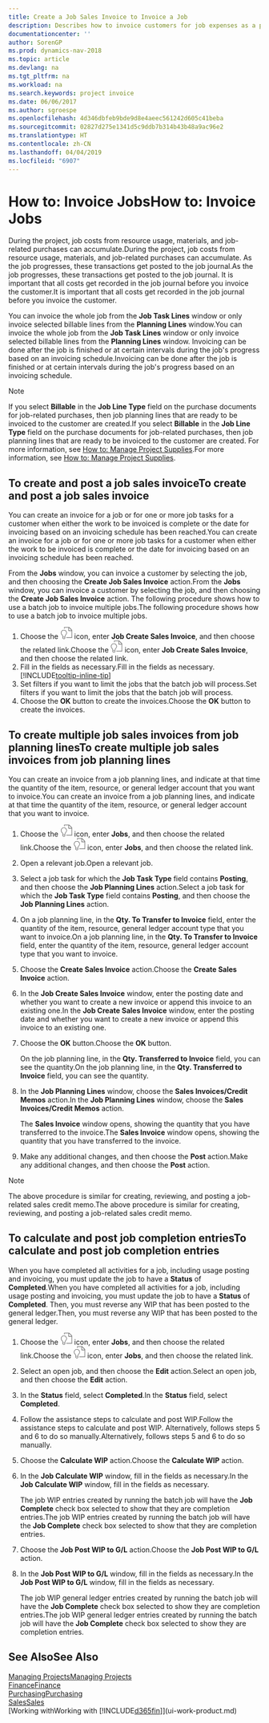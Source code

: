 ```yaml
---
title: Create a Job Sales Invoice to Invoice a Job
description: Describes how to invoice customers for job expenses as a project progresses.
documentationcenter: ''
author: SorenGP
ms.prod: dynamics-nav-2018
ms.topic: article
ms.devlang: na
ms.tgt_pltfrm: na
ms.workload: na
ms.search.keywords: project invoice
ms.date: 06/06/2017
ms.author: sgroespe
ms.openlocfilehash: 4d346dbfeb9bde9d8e4aeec561242d605c41beba
ms.sourcegitcommit: 02827d275e1341d5c9ddb7b314b43b48a9ac96e2
ms.translationtype: HT
ms.contentlocale: zh-CN
ms.lasthandoff: 04/04/2019
ms.locfileid: "6907"
---
```

# <a name="how-to-invoice-jobs"></a><span data-ttu-id="ad96f-103">How to: Invoice Jobs</span><span class="sxs-lookup"><span data-stu-id="ad96f-103">How to: Invoice Jobs</span></span>
<span data-ttu-id="ad96f-104">During the project, job costs from resource usage, materials, and job-related purchases can accumulate.</span><span class="sxs-lookup"><span data-stu-id="ad96f-104">During the project, job costs from resource usage, materials, and job-related purchases can accumulate.</span></span> <span data-ttu-id="ad96f-105">As the job progresses, these transactions get posted to the job journal.</span><span class="sxs-lookup"><span data-stu-id="ad96f-105">As the job progresses, these transactions get posted to the job journal.</span></span> <span data-ttu-id="ad96f-106">It is important that all costs get recorded in the job journal before you invoice the customer.</span><span class="sxs-lookup"><span data-stu-id="ad96f-106">It is important that all costs get recorded in the job journal before you invoice the customer.</span></span>

<span data-ttu-id="ad96f-107">You can invoice the whole job from the **Job Task Lines** window or only invoice selected billable lines from the **Planning Lines** window.</span><span class="sxs-lookup"><span data-stu-id="ad96f-107">You can invoice the whole job from the **Job Task Lines** window or only invoice selected billable lines from the **Planning Lines** window.</span></span> <span data-ttu-id="ad96f-108">Invoicing can be done after the job is finished or at certain intervals during the job's progress based on an invoicing schedule.</span><span class="sxs-lookup"><span data-stu-id="ad96f-108">Invoicing can be done after the job is finished or at certain intervals during the job's progress based on an invoicing schedule.</span></span>

> [!NOTE]  
>   <span data-ttu-id="ad96f-109">If you select **Billable** in the **Job Line Type** field on the purchase documents for job-related purchases, then job planning lines that are ready to be invoiced to the customer are created.</span><span class="sxs-lookup"><span data-stu-id="ad96f-109">If you select **Billable** in the **Job Line Type** field on the purchase documents for job-related purchases, then job planning lines that are ready to be invoiced to the customer are created.</span></span> <span data-ttu-id="ad96f-110">For more information, see [How to: Manage Project Supplies](projects-how-manage-project-supplies.md).</span><span class="sxs-lookup"><span data-stu-id="ad96f-110">For more information, see [How to: Manage Project Supplies](projects-how-manage-project-supplies.md).</span></span>

## <a name="to-create-and-post-a-job-sales-invoice"></a><span data-ttu-id="ad96f-111">To create and post a job sales invoice</span><span class="sxs-lookup"><span data-stu-id="ad96f-111">To create and post a job sales invoice</span></span>
<span data-ttu-id="ad96f-112">You can create an invoice for a job or for one or more job tasks for a customer when either the work to be invoiced is complete or the date for invoicing based on an invoicing schedule has been reached.</span><span class="sxs-lookup"><span data-stu-id="ad96f-112">You can create an invoice for a job or for one or more job tasks for a customer when either the work to be invoiced is complete or the date for invoicing based on an invoicing schedule has been reached.</span></span>

<span data-ttu-id="ad96f-113">From the **Jobs** window, you can invoice a customer by selecting the job, and then choosing the **Create Job Sales Invoice** action.</span><span class="sxs-lookup"><span data-stu-id="ad96f-113">From the **Jobs** window, you can invoice a customer by selecting the job, and then choosing the **Create Job Sales Invoice** action.</span></span> <span data-ttu-id="ad96f-114">The following procedure shows how to use a batch job to invoice multiple jobs.</span><span class="sxs-lookup"><span data-stu-id="ad96f-114">The following procedure shows how to use a batch job to invoice multiple jobs.</span></span>  

1. <span data-ttu-id="ad96f-115">Choose the ![Search for Page or Report](media/ui-search/search_small.png "Search for Page or Report icon") icon, enter **Job Create Sales Invoice**, and then choose the related link.</span><span class="sxs-lookup"><span data-stu-id="ad96f-115">Choose the ![Search for Page or Report](media/ui-search/search_small.png "Search for Page or Report icon") icon, enter **Job Create Sales Invoice**, and then choose the related link.</span></span>  
2. <span data-ttu-id="ad96f-116">Fill in the fields as necessary.</span><span class="sxs-lookup"><span data-stu-id="ad96f-116">Fill in the fields as necessary.</span></span> [!INCLUDE[tooltip-inline-tip](includes/tooltip-inline-tip_md.md)]
3. <span data-ttu-id="ad96f-117">Set filters if you want to limit the jobs that the batch job will process.</span><span class="sxs-lookup"><span data-stu-id="ad96f-117">Set filters if you want to limit the jobs that the batch job will process.</span></span>
4. <span data-ttu-id="ad96f-118">Choose the **OK** button to create the invoices.</span><span class="sxs-lookup"><span data-stu-id="ad96f-118">Choose the **OK** button to create the invoices.</span></span>  

## <a name="to-create-multiple-job-sales-invoices-from-job-planning-lines"></a><span data-ttu-id="ad96f-119">To create multiple job sales invoices from job planning lines</span><span class="sxs-lookup"><span data-stu-id="ad96f-119">To create multiple job sales invoices from job planning lines</span></span>
<span data-ttu-id="ad96f-120">You can create an invoice from a job planning lines, and indicate at that time the quantity of the item, resource, or general ledger account that you want to invoice.</span><span class="sxs-lookup"><span data-stu-id="ad96f-120">You can create an invoice from a job planning lines, and indicate at that time the quantity of the item, resource, or general ledger account that you want to invoice.</span></span>

1. <span data-ttu-id="ad96f-121">Choose the ![Search for Page or Report](media/ui-search/search_small.png "Search for Page or Report icon") icon, enter **Jobs**, and then choose the related link.</span><span class="sxs-lookup"><span data-stu-id="ad96f-121">Choose the ![Search for Page or Report](media/ui-search/search_small.png "Search for Page or Report icon") icon, enter **Jobs**, and then choose the related link.</span></span>
2. <span data-ttu-id="ad96f-122">Open a relevant job.</span><span class="sxs-lookup"><span data-stu-id="ad96f-122">Open a relevant job.</span></span>
3. <span data-ttu-id="ad96f-123">Select a job task for which the **Job Task Type** field contains **Posting**, and then choose the **Job Planning Lines** action.</span><span class="sxs-lookup"><span data-stu-id="ad96f-123">Select a job task for which the **Job Task Type** field contains **Posting**, and then choose the **Job Planning Lines** action.</span></span>  
4. <span data-ttu-id="ad96f-124">On a job planning line, in the **Qty. To Transfer to Invoice** field, enter the quantity of the item, resource, general ledger account type that you want to invoice.</span><span class="sxs-lookup"><span data-stu-id="ad96f-124">On a job planning line, in the **Qty. To Transfer to Invoice** field, enter the quantity of the item, resource, general ledger account type that you want to invoice.</span></span>  
5. <span data-ttu-id="ad96f-125">Choose the **Create Sales Invoice** action.</span><span class="sxs-lookup"><span data-stu-id="ad96f-125">Choose the **Create Sales Invoice** action.</span></span>
6. <span data-ttu-id="ad96f-126">In the **Job Create Sales Invoice** window, enter the posting date and whether you want to create a new invoice or append this invoice to an existing one.</span><span class="sxs-lookup"><span data-stu-id="ad96f-126">In the **Job Create Sales Invoice** window, enter the posting date and whether you want to create a new invoice or append this invoice to an existing one.</span></span>
7. <span data-ttu-id="ad96f-127">Choose the **OK** button.</span><span class="sxs-lookup"><span data-stu-id="ad96f-127">Choose the **OK** button.</span></span>  

    <span data-ttu-id="ad96f-128">On the job planning line, in the **Qty. Transferred to Invoice** field, you can see the quantity.</span><span class="sxs-lookup"><span data-stu-id="ad96f-128">On the job planning line, in the **Qty. Transferred to Invoice** field, you can see the quantity.</span></span>
8. <span data-ttu-id="ad96f-129">In the **Job Planning Lines** window, choose the **Sales Invoices/Credit Memos** action.</span><span class="sxs-lookup"><span data-stu-id="ad96f-129">In the **Job Planning Lines** window, choose the **Sales Invoices/Credit Memos** action.</span></span>

    <span data-ttu-id="ad96f-130">The **Sales Invoice** window opens, showing the quantity that you have transferred to the invoice.</span><span class="sxs-lookup"><span data-stu-id="ad96f-130">The **Sales Invoice** window opens, showing the quantity that you have transferred to the invoice.</span></span>  
9. <span data-ttu-id="ad96f-131">Make any additional changes, and then choose the **Post** action.</span><span class="sxs-lookup"><span data-stu-id="ad96f-131">Make any additional changes, and then choose the **Post** action.</span></span>

> [!NOTE]  
>   <span data-ttu-id="ad96f-132">The above procedure is similar for creating, reviewing, and posting a job-related sales credit memo.</span><span class="sxs-lookup"><span data-stu-id="ad96f-132">The above procedure is similar for creating, reviewing, and posting a job-related sales credit memo.</span></span>

## <a name="to-calculate-and-post-job-completion-entries"></a><span data-ttu-id="ad96f-133">To calculate and post job completion entries</span><span class="sxs-lookup"><span data-stu-id="ad96f-133">To calculate and post job completion entries</span></span>
<span data-ttu-id="ad96f-134">When you have completed all activities for a job, including usage posting and invoicing, you must update the job to have a **Status** of **Completed**.</span><span class="sxs-lookup"><span data-stu-id="ad96f-134">When you have completed all activities for a job, including usage posting and invoicing, you must update the job to have a **Status** of **Completed**.</span></span> <span data-ttu-id="ad96f-135">Then, you must reverse any WIP that has been posted to the general ledger.</span><span class="sxs-lookup"><span data-stu-id="ad96f-135">Then, you must reverse any WIP that has been posted to the general ledger.</span></span>

1. <span data-ttu-id="ad96f-136">Choose the ![Search for Page or Report](media/ui-search/search_small.png "Search for Page or Report icon") icon, enter **Jobs**, and then choose the related link.</span><span class="sxs-lookup"><span data-stu-id="ad96f-136">Choose the ![Search for Page or Report](media/ui-search/search_small.png "Search for Page or Report icon") icon, enter **Jobs**, and then choose the related link.</span></span>  
2. <span data-ttu-id="ad96f-137">Select an open job, and then choose the **Edit** action.</span><span class="sxs-lookup"><span data-stu-id="ad96f-137">Select an open job, and then choose the **Edit** action.</span></span>
3. <span data-ttu-id="ad96f-138">In the **Status** field, select **Completed**.</span><span class="sxs-lookup"><span data-stu-id="ad96f-138">In the **Status** field, select **Completed**.</span></span>
4. <span data-ttu-id="ad96f-139">Follow the assistance steps to calculate and post WIP.</span><span class="sxs-lookup"><span data-stu-id="ad96f-139">Follow the assistance steps to calculate and post WIP.</span></span> <span data-ttu-id="ad96f-140">Alternatively, follows steps 5 and 6 to do so manually.</span><span class="sxs-lookup"><span data-stu-id="ad96f-140">Alternatively, follows steps 5 and 6 to do so manually.</span></span>  
5. <span data-ttu-id="ad96f-141">Choose the **Calculate WIP** action.</span><span class="sxs-lookup"><span data-stu-id="ad96f-141">Choose the **Calculate WIP** action.</span></span>
6. <span data-ttu-id="ad96f-142">In the **Job Calculate WIP** window, fill in the fields as necessary.</span><span class="sxs-lookup"><span data-stu-id="ad96f-142">In the **Job Calculate WIP** window, fill in the fields as necessary.</span></span>  

     <span data-ttu-id="ad96f-143">The job WIP entries created by running the batch job will have the **Job Complete** check box selected to show that they are completion entries.</span><span class="sxs-lookup"><span data-stu-id="ad96f-143">The job WIP entries created by running the batch job will have the **Job Complete** check box selected to show that they are completion entries.</span></span>  
7. <span data-ttu-id="ad96f-144">Choose the **Job Post WIP to G/L** action.</span><span class="sxs-lookup"><span data-stu-id="ad96f-144">Choose the **Job Post WIP to G/L** action.</span></span>
8. <span data-ttu-id="ad96f-145">In the **Job Post WIP to G/L** window, fill in the fields as necessary.</span><span class="sxs-lookup"><span data-stu-id="ad96f-145">In the **Job Post WIP to G/L** window, fill in the fields as necessary.</span></span>  

     <span data-ttu-id="ad96f-146">The job WIP general ledger entries created by running the batch job will have the **Job Complete** check box selected to show they are completion entries.</span><span class="sxs-lookup"><span data-stu-id="ad96f-146">The job WIP general ledger entries created by running the batch job will have the **Job Complete** check box selected to show they are completion entries.</span></span>

## <a name="see-also"></a><span data-ttu-id="ad96f-147">See Also</span><span class="sxs-lookup"><span data-stu-id="ad96f-147">See Also</span></span>
[<span data-ttu-id="ad96f-148">Managing Projects</span><span class="sxs-lookup"><span data-stu-id="ad96f-148">Managing Projects</span></span>](projects-manage-projects.md)  
[<span data-ttu-id="ad96f-149">Finance</span><span class="sxs-lookup"><span data-stu-id="ad96f-149">Finance</span></span>](finance.md)  
[<span data-ttu-id="ad96f-150">Purchasing</span><span class="sxs-lookup"><span data-stu-id="ad96f-150">Purchasing</span></span>](purchasing-manage-purchasing.md)         
[<span data-ttu-id="ad96f-151">Sales</span><span class="sxs-lookup"><span data-stu-id="ad96f-151">Sales</span></span>](sales-manage-sales.md)      
[<span data-ttu-id="ad96f-152">Working with</span><span class="sxs-lookup"><span data-stu-id="ad96f-152">Working with</span></span> [!INCLUDE[d365fin](includes/d365fin_md.md)]](ui-work-product.md)  

